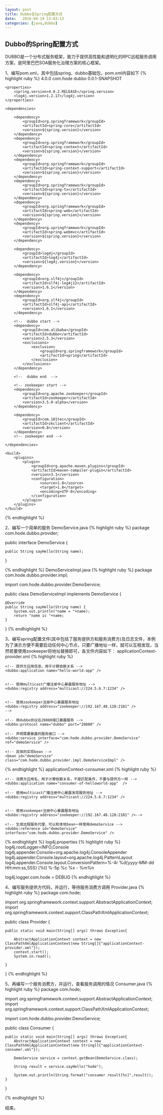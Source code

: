 ```yaml
---
layout: post
title: Dubbo全Spring配置方式
date:   2016-04-19 13:03:13
categories: [java,dubbo]
---
```


## Dubbo的Spring配置方式

DUBBO是一个分布式服务框架，致力于提供高性能和透明化的RPC远程服务调用方案，是阿里巴巴SOA服务化治理方案的核心框架。

1、编写pom.xml，其中包括spring、dubbo基础包，pom.xml内容如下
{% highlight ruby %}
<project xmlns="http://maven.apache.org/POM/4.0.0" xmlns:xsi="http://www.w3.org/2001/XMLSchema-instance"
	xsi:schemaLocation="http://maven.apache.org/POM/4.0.0 http://maven.apache.org/xsd/maven-4.0.0.xsd">
	<modelVersion>4.0.0</modelVersion>
	<groupId>com.hode</groupId>
	<artifactId>dubbo</artifactId>
	<version>0.0.1-SNAPSHOT</version>

	<properties>
		<spring.version>4.0.2.RELEASE</spring.version>
		<log4j.version>1.2.17</log4j.version>
	</properties>
	
	<dependencies>
		
		<dependency>
			<groupId>org.springframework</groupId>
			<artifactId>spring-core</artifactId>
			<version>${spring.version}</version>
		</dependency>
		<dependency>
			<groupId>org.springframework</groupId>
			<artifactId>spring-context</artifactId>
			<version>${spring.version}</version>
		</dependency>
		<dependency>
			<groupId>org.springframework</groupId>
			<artifactId>spring-context-support</artifactId>
			<version>${spring.version}</version>
		</dependency>
		<dependency>
			<groupId>org.springframework</groupId>
			<artifactId>spring-tx</artifactId>
			<version>${spring.version}</version>
		</dependency>
		<dependency>
			<groupId>org.springframework</groupId>
			<artifactId>spring-web</artifactId>
			<version>${spring.version}</version>
		</dependency>
		<dependency>
			<groupId>org.springframework</groupId>
			<artifactId>spring-webmvc</artifactId>
			<version>${spring.version}</version>
		</dependency>
		
		<dependency>
			<groupId>log4j</groupId>
			<artifactId>log4j</artifactId>
			<version>${log4j.version}</version>
		</dependency>
		
		<dependency>
			<groupId>org.slf4j</groupId>
			<artifactId>slf4j-log4j12</artifactId>
			<version>1.6.1</version>
		</dependency>
		<dependency>
			<groupId>org.slf4j</groupId>
			<artifactId>slf4j-api</artifactId>
			<version>1.6.1</version>
		</dependency>
		
		<!--  dubbo start -->
		<dependency> 
		    <groupId>com.alibaba</groupId> 
		    <artifactId>dubbo</artifactId> 
		    <version>2.5.3</version> 
		    <exclusions> 
		        <exclusion> 
		            <groupId>org.springframework</groupId> 
		            <artifactId>spring</artifactId> 
		        </exclusion> 
		    </exclusions> 
		</dependency>
		
		<!--  dubbo end  -->
		
		<!-- zookeeper start --> 
		<dependency>
			<groupId>org.apache.zookeeper</groupId>
			<artifactId>zookeeper</artifactId>
			<version>3.5.0-alpha</version>
		</dependency>
		
		<dependency>
		    <groupId>com.101tec</groupId>
		    <artifactId>zkclient</artifactId>
		    <version>0.8</version>
		</dependency>
		<!-- zookeeper end -->
		
	</dependencies>

	<build>
		<plugins>
			<plugin>
				<groupId>org.apache.maven.plugins</groupId>
				<artifactId>maven-compiler-plugin</artifactId>
				<version>3.1</version>
				<configuration>
					<source>1.8</source>
					<target>1.8</target>
					<encoding>UTF-8</encoding>
				</configuration>
			</plugin>
		</plugins>
	</build>
</project>
{% endhighlight %}

2、编写一个简单的服务
DemoService.java
{% highlight ruby %}
package com.hode.dubbo.provider;

public interface DemoService {

	public String sayHello(String name);
	
}

{% endhighlight %}
DemoServiceImpl.java
{% highlight ruby %}
package com.hode.dubbo.provider.impl;

import com.hode.dubbo.provider.DemoService;

public class DemoServiceImpl implements DemoService {

	@Override
	public String sayHello(String name) {
		System.out.println("name = "+name);
		return "name is "+name;
	}

}
{% endhighlight %}

3、编写spring配置文件(其中包括了服务提供方和服务消费方)及日志文件，本例为了演示方便不需要启动任何中心节点，只要广播地址一样，就可以互相发现，当然若要使用zookeeper将地址替换即可，各文件内容如下：
applicationContext-provider.xml
{% highlight ruby %}
<?xml version="1.0" encoding="UTF-8"?>
<beans xmlns="http://www.springframework.org/schema/beans"
	xmlns:xsi="http://www.w3.org/2001/XMLSchema-instance" xmlns:dubbo="http://code.alibabatech.com/schema/dubbo"
	xsi:schemaLocation="http://www.springframework.org/schema/beans
        http://www.springframework.org/schema/beans/spring-beans.xsd
        http://code.alibabatech.com/schema/dubbo
        http://code.alibabatech.com/schema/dubbo/dubbo.xsd
        ">
	
	<!-- 提供方应用信息，用于计算依赖关系 -->
	<dubbo:application name="hello-world-app" />
	
	
	<!-- 使用multicast广播注册中心暴露服务地址 -->
	<dubbo:registry address="multicast://224.5.6.7:1234" />
	
	
	<!-- 使用zookeeper注册中心暴露服务地址 
	<dubbo:registry address="zookeeper://192.167.48.128:2181" />
	-->
	
	<!-- 用dubbo协议在20880端口暴露服务 -->
	<dubbo:protocol name="dubbo" port="20880" />
	
	<!-- 声明需要暴露的服务接口 -->
	<dubbo:service interface="com.hode.dubbo.provider.DemoService" ref="demoService" />
	
	<!-- 具体的实现bean -->
	<bean id="demoService" class="com.hode.dubbo.provider.impl.DemoServiceImpl" />
	
	
</beans>
{% endhighlight %}
applicationContext-consumer.xml
{% highlight ruby %}
<?xml version="1.0" encoding="UTF-8"?>
<beans xmlns="http://www.springframework.org/schema/beans"
    xmlns:xsi="http://www.w3.org/2001/XMLSchema-instance"
    xmlns:dubbo="http://code.alibabatech.com/schema/dubbo"
    xsi:schemaLocation="http://www.springframework.org/schema/beans http://www.springframework.org/schema/beans/spring-beans.xsd
	http://code.alibabatech.com/schema/dubbo http://code.alibabatech.com/schema/dubbo/dubbo.xsd">
 
    <!-- 消费方应用名，用于计算依赖关系，不是匹配条件，不要与提供方一样 -->
    <dubbo:application name="consumer-of-helloworld-app"  />
 
    <!-- 使用multicast广播注册中心暴露发现服务地址 -->
    <dubbo:registry address="multicast://224.5.6.7:1234" />
    
    
	<!-- 使用zookeeper注册中心暴露服务地址 
	<dubbo:registry address="zookeeper://192.167.48.128:2181" />-->
 
    <!-- 生成远程服务代理，可以和本地bean一样使用demoService -->
    <dubbo:reference id="demoService" interface="com.hode.dubbo.provider.DemoService" />
 
</beans>
{% endhighlight %}
log4j.properties
{% highlight ruby %}
log4j.rootLogger=INFO,Console
log4j.appender.Console=org.apache.log4j.ConsoleAppender
log4j.appender.Console.layout=org.apache.log4j.PatternLayout
log4j.appender.Console.layout.ConversionPattern=%-4r %d{yyyy-MM-dd HH:mm:ss,SSS} [%t] %-5p %c %x - %m%n

log4j.logger.com.hode = DEBUG
{% endhighlight %}

4、编写服务提供方代码，并运行，等待服务消费方调用
Provider.java
{% highlight ruby %}
package com.hode;

import org.springframework.context.support.AbstractApplicationContext;
import org.springframework.context.support.ClassPathXmlApplicationContext;

public class Provider {

	public static void main(String[] args) throws Exception{
		
		AbstractApplicationContext context = new ClassPathXmlApplicationContext(new String[]{"applicationContext-provider.xml"});
		context.start();
		System.in.read();
		
	}

}
{% endhighlight %}

5、再编写一个服务消费方，并运行，查看服务调用的情况
Consumer.java
{% highlight ruby %}
package com.hode;

import org.springframework.context.support.AbstractApplicationContext;
import org.springframework.context.support.ClassPathXmlApplicationContext;

import com.hode.dubbo.provider.DemoService;

public class Consumer {

	public static void main(String[] args) throws Exception{
		AbstractApplicationContext context = new ClassPathXmlApplicationContext(new String[]{"applicationContext-consumer.xml"});
		
		DemoService service = context.getBean(DemoService.class);
		
		String result = service.sayHello("hode");
		
		System.out.println(String.format("consumer result[%s]",result));
	}

}


{% endhighlight %}

结束。
